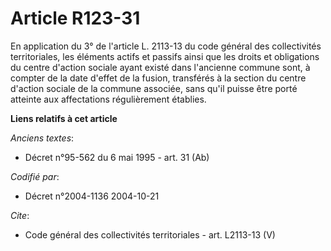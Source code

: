 # Article R123-31

En application du 3° de l'article L. 2113-13 du code général des collectivités territoriales, les éléments actifs et passifs
ainsi que les droits et obligations du centre d'action sociale ayant existé dans l'ancienne commune sont, à compter de la
date d'effet de la fusion, transférés à la section du centre d'action sociale de la commune associée, sans qu'il puisse être
porté atteinte aux affectations régulièrement établies.

**Liens relatifs à cet article**

_Anciens textes_:

  - Décret n°95-562 du 6 mai 1995 - art. 31 (Ab)

_Codifié par_:

  - Décret n°2004-1136 2004-10-21

_Cite_:

  - Code général des collectivités territoriales - art. L2113-13 (V)
